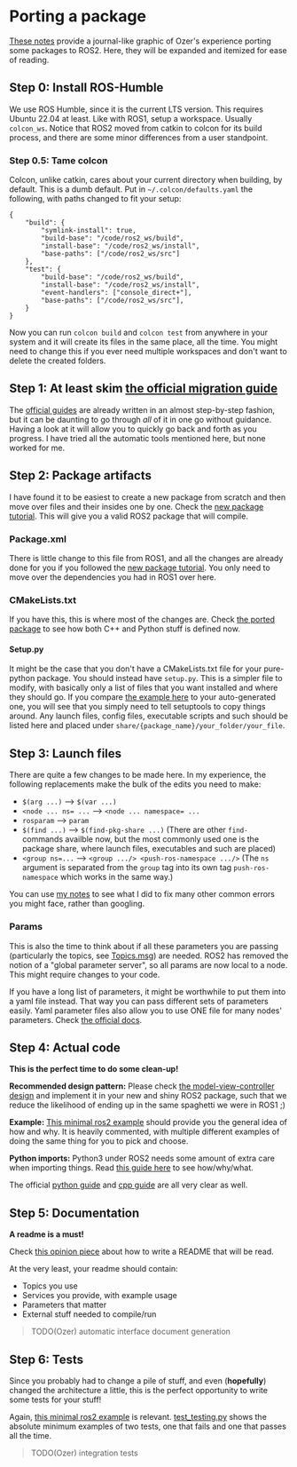 # Porting a package
[These notes](./media/SAM%20Humble%20Port.png) provide a journal-like graphic of Ozer's experience porting some packages to ROS2.
Here, they will be expanded and itemized for ease of reading.




## Step 0: Install ROS-Humble
We use ROS Humble, since it is the current LTS version.
This requires Ubuntu 22.04 at least.
Like with ROS1, setup a workspace. Usually `colcon_ws`.
Notice that ROS2 moved from catkin to colcon for its build process, and there are some minor differences from a user standpoint.



### Step 0.5: Tame colcon
Colcon, unlike catkin, cares about your current directory when building, by default.
This is a dumb default.
Put in `~/.colcon/defaults.yaml` the following, with paths changed to fit your setup:
```
{
    "build": {
        "symlink-install": true,
        "build-base": "/code/ros2_ws/build",
        "install-base": "/code/ros2_ws/install",
        "base-paths": ["/code/ros2_ws/src"]
    },
    "test": {
        "build-base": "/code/ros2_ws/build",
        "install-base": "/code/ros2_ws/install",
        "event-handlers": ["console_direct+"],
        "base-paths": ["/code/ros2_ws/src"],
    }
}
```
Now you can run `colcon build` and `colcon test` from anywhere in your system and it will create its files in the same place, all the time.
You might need to change this if you ever need multiple workspaces and don't want to delete the created folders.





## Step 1: At least skim [the official migration guide](https://docs.ros.org/en/humble/How-To-Guides/Migrating-from-ROS1.html)
The [official guides](https://docs.ros.org/en/humble/How-To-Guides/Migrating-from-ROS1.html) are already written in an almost step-by-step fashion, but it can be daunting to go through _all_ of it in one go without guidance.
Having a look at it will allow you to quickly go back and forth as you progress.
I have tried all the automatic tools mentioned here, but none worked for me.




## Step 2: Package artifacts
I have found it to be easiest to create a new package from scratch and then move over files and their insides one by one.
Check the [new package tutorial](./Making%20a%20new%20package.md).
This will give you a valid ROS2 package that will compile.

### Package.xml
There is little change to this file from ROS1, and all the changes are already done for you if you followed the [new package tutorial](./Making%20a%20new%20package.md).
You only need to move over the dependencies you had in ROS1 over here.

### CMakeLists.txt
If you have this, this is where most of the changes are.
Check [the ported package](../examples/sam_basic_controllers/CMakeLists.txt) to see how both C++ and Python stuff is defined now.

#### Setup.py
It might be the case that you don't have a CMakeLists.txt file for your pure-python package. You should instead have `setup.py`.
This is a simpler file to modify, with basically only a list of files that you want installed and where they should go.
If you compare [the example here](../gui/smarc_nodered/setup.py) to your auto-generated one, you will see that you simply need to tell setuptools to copy things around.
Any launch files, config files, executable scripts and such should be listed here and placed under `share/{package_name}/your_folder/your_file`.


## Step 3: Launch files
There are quite a few changes to be made here.
In my experience, the following replacements make the bulk of the edits you need to make:
- `$(arg ...)` --> `$(var ...)`
- `<node ... ns= ...` --> `<node ... namespace= ...`
- `rosparam` --> `param`
- `$(find ...)` --> `$(find-pkg-share ...)` (There are other `find-` commands availble now, but the most commonly used one is the package share, where launch files, executables and such are placed)
- `<group ns=...` --> `<group .../> <push-ros-namespace .../>` (The `ns` argument is separated from the `group` tag into its own tag `push-ros-namespace` which works in the same way.)

You can use [my notes](./media/SAM%20Humble%20Port.png) to see what I did to fix many other common errors you might face, rather than googling.

### Params
This is also the time to think about if all these parameters you are passing (particularly the topics, see [Topics.msg](../messages/README.md#topicsmsg)) are needed. 
ROS2 has removed the notion of a "global parameter server", so all params are now local to a node.
This might require changes to your code.

If you have a long list of parameters, it might be worthwhile to put them into a yaml file instead.
That way you can pass different sets of parameters easily.
Yaml parameter files also allow you to use ONE file for many nodes' parameters. Check [the official docs](https://docs.ros.org/en/humble/How-To-Guides/Migrating-from-ROS1/Migrating-Parameters.html).



## Step 4: Actual code
**This is the perfect time to do some clean-up!**

**Recommended design pattern:** Please check [the model-view-controller design](./media/ROS2%20Node%20Design.png) and implement it in your new and shiny ROS2 package, such that we reduce the likelihood of ending up in the same spaghetti we were in ROS1 ;)

**Example:** [This minimal ros2 example](../examples/ros2_python_examples/ros2_python_examples/) should provide you the general idea of how and why. It is heavily commented, with multiple different examples of doing the same thing for you to pick and choose.

**Python imports:** Python3 under ROS2 needs some amount of extra care when importing things. Read [this guide here](./Python%20imports.md) to see how/why/what.

The official [python guide](https://docs.ros.org/en/humble/How-To-Guides/Migrating-from-ROS1/Migrating-Python-Packages.html) and [cpp guide](https://docs.ros.org/en/humble/How-To-Guides/Migrating-from-ROS1/Migrating-CPP-Packages.html) are all very clear as well.



## Step 5: Documentation
**A readme is a must!**

Check [this opinion piece](./Writing%20a%20nice%20README.md) about how to write a README that will be read.

At the very least, your readme should contain:
- Topics you use
- Services you provide, with example usage
- Parameters that matter
- External stuff needed to compile/run

> TODO(Ozer) automatic interface document generation




## Step 6: Tests
Since you probably had to change a pile of stuff, and even (**hopefully**) changed the architecture a little, this is the perfect opportunity to write some tests for your stuff!

Again, [this minimal ros2 example](../examples/ros2_python_examples/tests) is relevant. 
[test_testing.py](../examples/ros2_python_examples/tests/test_testing.py) shows the absolute minimum examples of two tests, one that fails and one that passes all the time.


> TODO(Ozer) integration tests
